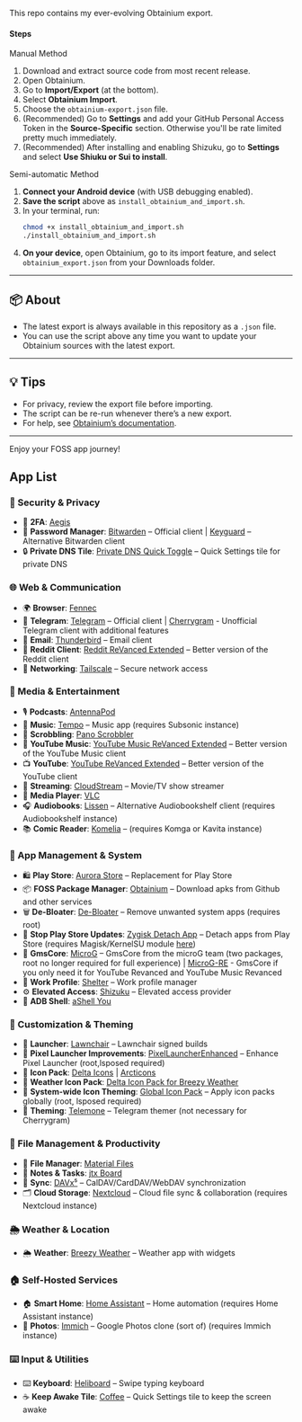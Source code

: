 This repo contains my ever-evolving Obtainium export.


#### Steps

Manual Method
1. Download and extract source code from most recent release.
2. Open Obtainium.
3. Go to **Import/Export** (at the bottom).
4. Select **Obtainium Import**.
5. Choose the `obtainium-export.json` file.
6. (Recommended) Go to **Settings** and add your GitHub Personal Access Token in the **Source-Specific** section. Otherwise you'll be rate limited pretty much immediately.
7. (Recommended) After installing and enabling Shizuku, go to **Settings** and select **Use Shiuku or Sui to install**.

Semi-automatic Method
1. **Connect your Android device** (with USB debugging enabled).
2. **Save the script** above as `install_obtainium_and_import.sh`.
3. In your terminal, run:
   ```bash
   chmod +x install_obtainium_and_import.sh
   ./install_obtainium_and_import.sh
   ```
4. **On your device**, open Obtainium, go to its import feature, and select `obtainium_export.json` from your Downloads folder.

---

## 📦 About

- The latest export is always available in this repository as a `.json` file.
- You can use the script above any time you want to update your Obtainium sources with the latest export.

---

## 💡 Tips

- For privacy, review the export file before importing.
- The script can be re-run whenever there’s a new export.
- For help, see [Obtainium’s documentation](https://github.com/ImranR98/Obtainium).

---

Enjoy your FOSS app journey!

## App List

### 🔐 Security & Privacy
-   🔐 **2FA**: [Aegis](https://github.com/beemdevelopment/Aegis)
-   🔑 **Password Manager**: [Bitwarden](https://github.com/bitwarden/mobile) – Official client | [Keyguard](https://github.com/AChep/keyguard-app) – Alternative Bitwarden client
-   🔒 **Private DNS Tile**: [Private DNS Quick Toggle](https://github.com/adinatrapani/Private-DNS-Quick-Toggle) – Quick Settings tile for private DNS

### 🌐 Web & Communication
-   🌍 **Browser**: [Fennec](https://f-droid.org/packages/org.mozilla.fennec_fdroid/)
-   💬 **Telegram**: [Telegram](https://telegram.org/) – Official client | [Cherrygram](https://github.com/arsLan4k1390/Cherrygram) - Unofficial Telegram client with additional features
-   📧 **Email**: [Thunderbird](https://github.com/thundermail/thunderbird) – Email client
-   👾 **Reddit Client**: [Reddit ReVanced Extended](https://github.com/NoName-exe/revanced-mnml) – Better version of the Reddit client
-   🔗 **Networking**: [Tailscale](https://github.com/tailscale/tailscale) – Secure network access

### 🎵 Media & Entertainment
-   🎙️ **Podcasts**: [AntennaPod](https://github.com/AntennaPod/AntennaPod)
-   🎵 **Music**: [Tempo](https://github.com/CappielloAntonio/tempo) – Music app (requires Subsonic instance)
-   🎵 **Scrobbling**: [Pano Scrobbler](https://github.com/kawaiiDango/PanoScrobbler)
-   🎵 **YouTube Music**: [YouTube Music ReVanced Extended](https://github.com/MANCrimSon/YouTube-ReVanced-Extended) – Better version of the YouTube Music client
-   📺 **YouTube**: [YouTube ReVanced Extended](https://github.com/MANCrimSon/YouTube-ReVanced-Extended) – Better version of the YouTube client
-   🎥 **Streaming**: [CloudStream](https://github.com/LagradOst/CloudStream-3) – Movie/TV show streamer
-   🎥 **Media Player**: [VLC](https://github.com/videolan/vlc-android)
-   🎧 **Audiobooks**: [Lissen](https://github.com/JonnyBurger/lissen) – Alternative Audiobookshelf client (requires Audiobookshelf instance)
-   📚 **Comic Reader**: [Komelia](https://github.com/Snd-R/Komelia) – (requires Komga or Kavita instance)

### 📱 App Management & System
-   🛍️ **Play Store**: [Aurora Store](https://gitlab.com/AuroraOSS/AuroraStore) – Replacement for Play Store
-   📦 **FOSS Package Manager**: [Obtainium](https://github.com/ImranR98/Obtainium) – Download apks from Github and other services
-   🗑️ **De-Bloater**: [De-Bloater](https://github.com/sunilpaulmathew/De-Bloater) – Remove unwanted system apps (requires root)
-   🦾 **Stop Play Store Updates**: [Zygisk Detach App](https://github.com/j-hc/zygisk-detach-app) – Detach apps from Play Store (requires Magisk/KernelSU module [here](https://github.com/j-hc/zygisk-detach))
-   📱 **GmsCore**: [MicroG](https://github.com/microg/GmsCore) – GmsCore from the microG team (two packages, root no longer required for full experience) | [MicroG-RE](https://github.com/WSTxda/MicroG-RE) - GmsCore if you only need it for YouTube Revanced and YouTube Music Revanced
-   🏢 **Work Profile**: [Shelter](https://f-droid.org/packages/net.typeblog.shelter/) – Work profile manager
-   ⚙️ **Elevated Access**: [Shizuku](https://github.com/RikkaApps/Shizuku) – Elevated access provider
-   📱 **ADB Shell**: [aShell You](https://github.com/lionzxy/aShell)

### 🎨 Customization & Theming
-   🚀 **Launcher**: [Lawnchair](https://github.com/Goooler/LawnchairRelease) – Lawnchair signed builds
-   🚀 **Pixel Launcher Improvements**: [PixelLauncherEnhanced](https://github.com/Mahmud0808/PixelLauncherEnhanced) – Enhance Pixel Launcher (root,lsposed required)
-   🎨 **Icon Pack**: [Delta Icons](https://github.com/Delta-Icons/android) | [Arcticons](https://github.com/Donnnno/Arcticons)
-   🎨 **Weather Icon Pack**: [Delta Icon Pack for Breezy Weather](https://github.com/MatthewZMD/Delta)
-   🎨 **System-wide Icon Theming**: [Global Icon Pack](https://github.com/RIchardLuo0/Global-Icon-Pack) – Apply icon packs globally (root, lsposed required)
-   🎨 **Theming**: [Telemone](https://github.com/ananpay/tilemone) – Telegram themer (not necessary for Cherrygram)

### 📁 File Management & Productivity
-   📁 **File Manager**: [Material Files](https://f-droid.org/packages/me.zhanghai.android.files/)
-   📝 **Notes & Tasks**: [jtx Board](https://github.com/jtxBoard/jtxBoard)
-   📅 **Sync**: [DAVx⁵](https://gitlab.com/bitfireAT/davx5-ose) – CalDAV/CardDAV/WebDAV synchronization
-   🗂️ **Cloud Storage**: [Nextcloud](https://github.com/nextcloud/android) – Cloud file sync & collaboration (requires Nextcloud instance)

### 🌦️ Weather & Location
-   🌦️ **Weather**: [Breezy Weather](https://github.com/MatthewZMD/BreezyWeather) – Weather app with widgets

### 🏠 Self-Hosted Services
-   🏠 **Smart Home**: [Home Assistant](https://github.com/home-assistant/android) – Home automation (requires Home Assistant instance)
-   📸 **Photos**: [Immich](https://github.com/immich-app/immich) – Google Photos clone (sort of) (requires Immich instance)

### ⌨️ Input & Utilities
-   ⌨️ **Keyboard**: [Heliboard](https://github.com/GboardThemes/Heliboard) – Swipe typing keyboard
-   ☕ **Keep Awake Tile**: [Coffee](https://github.com/mueller-ma/Coffee) – Quick Settings tile to keep the screen awake 
